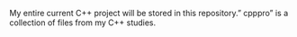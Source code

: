 My entire current C++ project will be stored in this repository.” cpppro” is a collection of files from my C++ studies.

